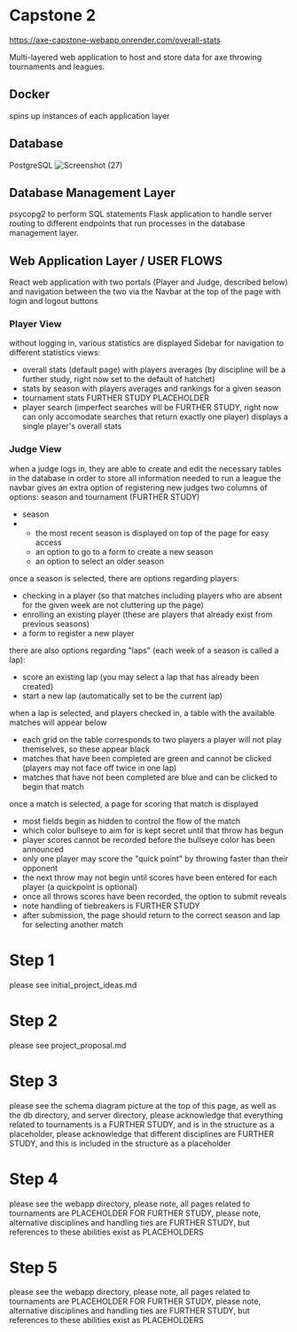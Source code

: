 # Capstone 2
https://axe-capstone-webapp.onrender.com/overall-stats

Multi-layered web application to host and store data for axe throwing tournaments and leagues.

## Docker
spins up instances of each application layer

## Database
PostgreSQL
![Screenshot (27)](https://github.com/tkdgolden/Axe-Api/assets/93563260/8a1155e7-a9bf-4bfb-9956-ab6e51881713)

## Database Management Layer
psycopg2 to perform SQL statements
Flask application to handle server routing to different endpoints that run processes in the database management layer.

## Web Application Layer / USER FLOWS
React web application with two portals (Player and Judge, described below) and navigation between the two via the Navbar at the top of the page with login and logout buttons
### Player View
without logging in, various statistics are displayed
Sidebar for navigation to different statistics views: 
- overall stats (default page) with players averages (by discipline will be a further study, right now set to the default of hatchet)
- stats by season with players averages and rankings for a given season
- tournament stats FURTHER STUDY PLACEHOLDER
- player search (imperfect searches will be FURTHER STUDY, right now can only accomodate searches that return exactly one player) displays a single player's overall stats
### Judge View
when a judge logs in, they are able to create and edit the necessary tables in the database in order to store all information needed to run a league
the navbar gives an extra option of registering new judges
two columns of options: season and tournament (FURTHER STUDY)
- season
- - the most recent season is displayed on top of the page for easy access
  - an option to go to a form to create a new season
  - an option to select an older season

once a season is selected, there are options regarding players:
- checking in a player (so that matches including players who are absent for the given week are not cluttering up the page)
- enrolling an existing player (these are players that already exist from previous seasons)
- a form to register a new player

there are also options regarding "laps" (each week of a season is called a lap):
- score an existing lap (you may select a lap that has already been created)
- start a new lap (automatically set to be the current lap)

when a lap is selected, and players checked in, a table with the available matches will appear below
- each grid on the table corresponds to two players a player will not play themselves, so these appear black
- matches that have been completed are green and cannot be clicked (players may not face off twice in one lap)
- matches that have not been completed are blue and can be clicked to begin that match

once a match is selected, a page for scoring that match is displayed
- most fields begin as hidden to control the flow of the match
- which color bullseye to aim for is kept secret until that throw has begun
- player scores cannot be recorded before the bullseye color has been announced
- only one player may score the "quick point" by throwing faster than their opponent
- the next throw may not begin until scores have been entered for each player (a quickpoint is optional)
- once all throws scores have been recorded, the option to submit reveals
- note handling of tiebreakers is FURTHER STUDY
- after submission, the page should return to the correct season and lap for selecting another match

# Step 1
please see initial_project_ideas.md
# Step 2
please see project_proposal.md
# Step 3
please see the schema diagram picture at the top of this page, as well as the db directory, and server directory, please acknowledge that everything related to tournaments is a FURTHER STUDY, and is in the structure as a placeholder, please acknowledge that different disciplines are FURTHER STUDY, and this is included in the structure as a placeholder
# Step 4
please see the webapp directory, please note, all pages related to tournaments are PLACEHOLDER FOR FURTHER STUDY, please note, alternative disciplines and handling ties are FURTHER STUDY, but references to these abilities exist as PLACEHOLDERS
# Step 5
please see the webapp directory, please note, all pages related to tournaments are PLACEHOLDER FOR FURTHER STUDY, please note, alternative disciplines and handling ties are FURTHER STUDY, but references to these abilities exist as PLACEHOLDERS
